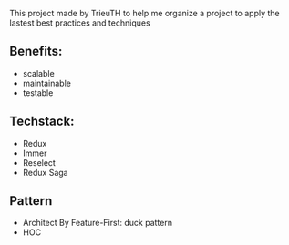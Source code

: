 This project made by TrieuTH to help me organize a project to apply the lastest best practices and techniques 

## Benefits:
 - scalable
 - maintainable
 - testable

## Techstack:
 - Redux
 - Immer
 - Reselect
 - Redux Saga

## Pattern
 - Architect By Feature-First: duck pattern
 - HOC
